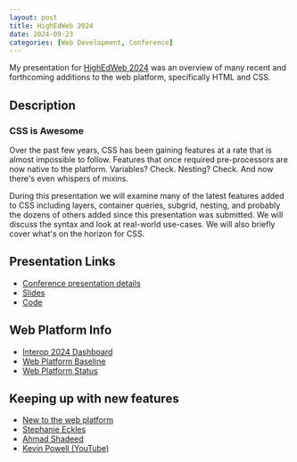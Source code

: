```yaml
---
layout: post
title: HighEdWeb 2024
date: 2024-09-23
categories: [Web Development, Conference]
---
```

My presentation for [HighEdWeb 2024](http://2024.highedweb.org/) was an overview of many recent and forthcoming additions to the web platform, specifically HTML and CSS.
<!-- more -->

## Description

### CSS is Awesome

Over the past few years, CSS has been gaining features at a rate that is almost impossible to follow. Features that once required pre-processors are now native to the platform. Variables? Check. Nesting? Check. And now there's even whispers of mixins.

During this presentation we will examine many of the latest features added to CSS including layers, container queries, subgrid, nesting, and probably the dozens of others added since this presentation was submitted. We will discuss the syntax and look at real-world use-cases. We will also briefly cover what's on the horizon for CSS.


## Presentation Links

- [Conference presentation details](https://events.highedweb.org/heweb24/session/2154395/css-is-awesome)
- [Slides](https://speakerdeck.com/erunyon/css-is-awesome)
- [Code](https://github.com/erunyon/hew2024)

## Web Platform Info
- [Interop 2024 Dashboard](https://wpt.fyi/interop-2024)
- [Web Platform Baseline](https://web.dev/baseline)
- [Web Platform Status](https://webstatus.dev/)

## Keeping up with new features
- [New to the web platform](https://web.dev/series/new-to-the-web)
- [Stephanie Eckles](https://thinkdobecreate.com/)
- [Ahmad Shadeed](https://ishadeed.com/)
- [Kevin Powell (YouTube)](https://www.youtube.com/kevinpowell)

